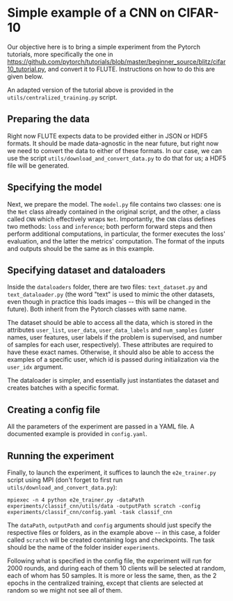 # Simple example of a CNN on CIFAR-10

Our objective here is to bring a simple experiment from the Pytorch tutorials,
more specifically the one in https://github.com/pytorch/tutorials/blob/master/beginner_source/blitz/cifar10_tutorial.py,
and convert it to FLUTE. Instructions on how to do this are given below.

An adapted version of the tutorial above is provided in the
`utils/centralized_training.py` script.

## Preparing the data

Right now FLUTE expects data to be provided either in JSON or HDF5 formats. It
should be made data-agnostic in the near future, but right now we need to
convert the data to either of these formats. In our case, we can use the script
`utils/download_and_convert_data.py` to do that for us; a HDF5 file will be
generated.

## Specifying the model

Next, we prepare the model. The `model.py` file contains two classes: one is the
`Net` class already contained in the original script, and the other, a class
called `CNN` which effectively wraps `Net`. Importantly, the `CNN` class defines
two methods: `loss` and `inference`; both perform forward steps and then perform
additional computations, in particular, the former executes the loss' evaluation,
and the latter the metrics' computation. The format of the inputs and outputs
should be the same as in this example.

## Specifying dataset and dataloaders

Inside the `dataloaders` folder, there are two files: `text_dataset.py` and
`text_dataloader.py` (the word "text" is used to mimic the other datasets, even
though in practice this loads images -- this will be changed in the future).
Both inherit from the Pytorch classes with same name.

The dataset should be able to access all the data, which is stored in the
attributes `user_list`, `user_data`, `user_data_labels` and `num_samples` (user
names, user features, user labels if the problem is supervised, and number of
samples for each user, respectively). These attributes are required to have
these exact names. Otherwise, it should also be able to access the examples of a
specific user, which id is passed during initialization via the `user_idx`
argument.

The dataloader is simpler, and essentially just instantiates the dataset and
creates batches with a specific format.

## Creating a config file

All the parameters of the experiment are passed in a YAML file. A documented
example is provided in `config.yaml`.

## Running the experiment

Finally, to launch the experiment, it suffices to launch the `e2e_trainer.py`
script using MPI (don't forget to first run
`utils/download_and_convert_data.py`):

```
mpiexec -n 4 python e2e_trainer.py -dataPath experiments/classif_cnn/utils/data -outputPath scratch -config experiments/classif_cnn/config.yaml -task classif_cnn
```

The `dataPath`, `outputPath` and `config` arguments should just specify the
respective files or folders, as in the example above -- in this case, a folder
called `scratch` will be created containing logs and checkpoints. The task
should be the name of the folder insider `experiments`.

Following what is specified in the config file, the experiment will run for
2000 rounds, and during each of them 10 clients will be selected at random,
each of whom has 50 samples. It is more or less the same, then, as the 2
epochs in the centralized training, except that clients are selected at
random so we might not see all of them.
